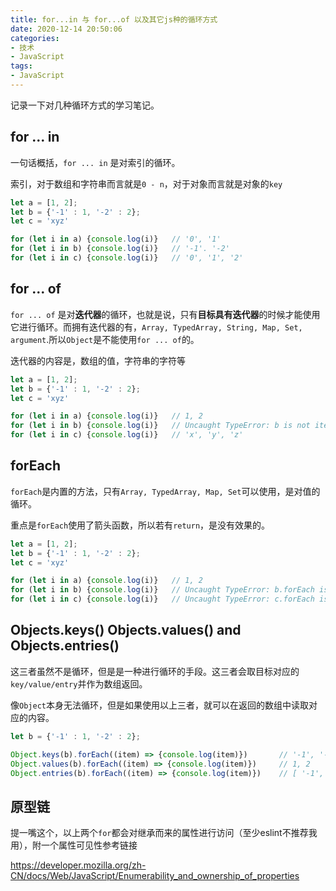 ```yaml
---
title: for...in 与 for...of 以及其它js种的循环方式
date: 2020-12-14 20:50:06
categories:
- 技术
- JavaScript
tags:
- JavaScript
---
```

记录一下对几种循环方式的学习笔记。



## for ... in

一句话概括，`for ... in` 是对索引的循环。

索引，对于数组和字符串而言就是`0 - n`，对于对象而言就是对象的`key`

```javascript for ... in
let a = [1, 2];
let b = {'-1' : 1, '-2' : 2};
let c = 'xyz'

for (let i in a) {console.log(i)}	// '0', '1'
for (let i in b) {console.log(i)}	// '-1'. '-2'
for (let i in c) {console.log(i)}	// '0', '1', '2'
```

<!-- more -->

## for ... of

`for ... of` 是对**迭代器**的循环，也就是说，只有**目标具有迭代器**的时候才能使用它进行循环。而拥有迭代器的有，`Array, TypedArray, String, Map, Set, argument`.所以`Object`是不能使用`for ... of`的。

迭代器的内容是，数组的值，字符串的字符等

```javascript for ... of
let a = [1, 2];
let b = {'-1' : 1, '-2' : 2};
let c = 'xyz'

for (let i in a) {console.log(i)}	// 1, 2
for (let i in b) {console.log(i)}	// Uncaught TypeError: b is not iterable
for (let i in c) {console.log(i)}	// 'x', 'y', 'z'
```



## forEach

`forEach`是内置的方法，只有`Array, TypedArray, Map, Set`可以使用，是对值的循环。

重点是`forEach`使用了箭头函数，所以若有`return`，是没有效果的。

```javascript forEach
let a = [1, 2];
let b = {'-1' : 1, '-2' : 2};
let c = 'xyz'

for (let i in a) {console.log(i)}	// 1, 2
for (let i in b) {console.log(i)}	// Uncaught TypeError: b.forEach is not a function
for (let i in c) {console.log(i)}	// Uncaught TypeError: c.forEach is not a function
```



## Objects.keys() Objects.values() and Objects.entries()

这三者虽然不是循环，但是是一种进行循环的手段。这三者会取目标对应的`key/value/entry`并作为数组返回。

像`Object`本身无法循环，但是如果使用以上三者，就可以在返回的数组中读取对应的内容。

```javascript Objects.()
let b = {'-1' : 1, '-2' : 2};

Object.keys(b).forEach((item) => {console.log(item)})		// '-1', '-2'
Object.values(b).forEach((item) => {console.log(item)})		// 1, 2
Object.entries(b).forEach((item) => {console.log(item)})	// [ '-1', 1 ], [ '-2', 2 ]
```



## 原型链

提一嘴这个，以上两个`for`都会对继承而来的属性进行访问（至少eslint不推荐我用），附一个属性可见性参考链接

https://developer.mozilla.org/zh-CN/docs/Web/JavaScript/Enumerability_and_ownership_of_properties